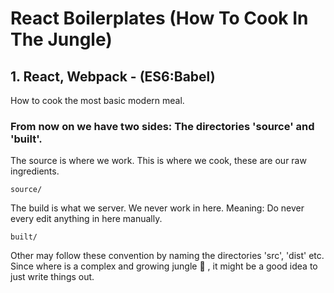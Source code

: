 # React Boilerplates (How To Cook In The Jungle)

## 1. React, Webpack - (ES6:Babel)

How to cook the most basic modern meal.

### From now on we have two sides: The directories 'source' and 'built'.

The source is where we work. This is where we cook, these are our raw ingredients.
```script
source/
```

The build is what we server. We never work in here. 
Meaning: Do never every edit anything in here manually. 
```script
built/
```

Other may follow these convention by naming the directories 'src', 'dist' etc. Since where is a complex and growing jungle :palm_tree:
, it might be a good idea to just write things out.
